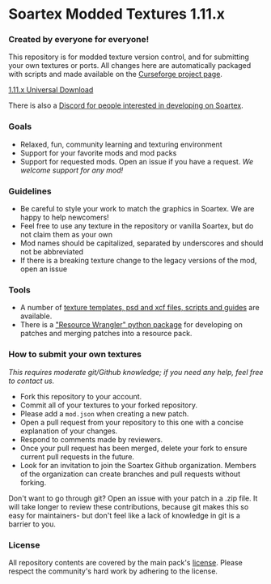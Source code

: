 # Soartex Modded Textures 1.11.x

### Created by everyone for everyone!

This repository is for modded texture version control, and for submitting your own textures or ports. 
All changes here are automatically packaged with scripts and made available on the [Curseforge project page](https://www.curseforge.com/minecraft/texture-packs/soartex-fanver-modded).

[1.11.x Universal Download](https://www.curseforge.com/minecraft/texture-packs/soartex-fanver-modded/files/all?filter-status=1&filter-game-version=1738749986%3A599)

There is also a [Discord for people interested in developing on Soartex](https://discord.gg/HyHyungTya). 

### Goals
* Relaxed, fun, community learning and texturing environment
* Support for your favorite mods and mod packs
* Support for requested mods. Open an issue if you have a request.
_We welcome support for any mod!_

### Guidelines
* Be careful to style your work to match the graphics in Soartex. We are happy to help newcomers!
* Feel free to use any texture in the repository or vanilla Soartex, but do not claim them as your own
* Mod names should be capitalized, separated by underscores and should not be abbreviated
* If there is a breaking texture change to the legacy versions of the mod, open an issue

### Tools
* A number of [texture templates, psd and xcf files, scripts and guides](https://github.com/Soartex-Modded/Templates) are available.
* There is a ["Resource Wrangler" python package](https://github.com/Soartex-Modded/Resource-Wrangler) for developing on patches and merging patches into a resource pack.

### How to submit your own textures

_This requires moderate git/Github knowledge; if you need any help, feel free to contact us._

* Fork this repository to your account.
* Commit all of your textures to your forked repository.
* Please add a `mod.json` when creating a new patch. 
* Open a pull request from your repository to this one with a concise explanation of your changes.
* Respond to comments made by reviewers.
* Once your pull request has been merged, delete your fork to ensure current pull requests in the future.
* Look for an invitation to join the Soartex Github organization. Members of the organization can create branches and pull requests without forking. 
 
Don't want to go through git? 
Open an issue with your patch in a .zip file. 
It will take longer to review these contributions, because git makes this so easy for maintainers- 
but don't feel like a lack of knowledge in git is a barrier to you.

### License
All repository contents are covered by the main pack's [license](http://soartex.net/license/#fanver). 
Please respect the community's hard work by adhering to the license.
